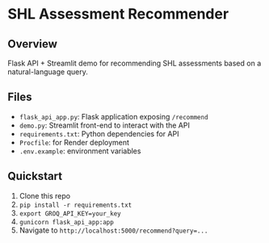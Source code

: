 # SHL Assessment Recommender

## Overview
Flask API + Streamlit demo for recommending SHL assessments based on a natural-language query.

## Files
- `flask_api_app.py`: Flask application exposing `/recommend`
- `demo.py`: Streamlit front-end to interact with the API
- `requirements.txt`: Python dependencies for API
- `Procfile`: for Render deployment
- `.env.example`: environment variables

## Quickstart
1. Clone this repo
2. `pip install -r requirements.txt`
3. `export GROQ_API_KEY=your_key`
4. `gunicorn flask_api_app:app`
5. Navigate to `http://localhost:5000/recommend?query=...`
